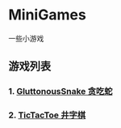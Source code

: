# MiniGames
一些小游戏

## 游戏列表
### 1. [GluttonousSnake 贪吃蛇](https://github.com/nokbita/MiniGames/tree/GluttonousSnake/GluttonousSnake)
### 2. [TicTacToe 井字棋](https://github.com/nokbita/MiniGames/tree/TicTacToe/TicTacToe)
